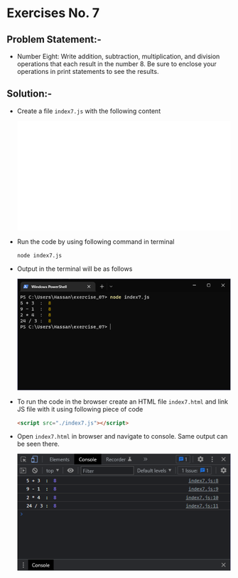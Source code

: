 # Exercises No. 7

## Problem Statement:-

- Number Eight:
  Write addition, subtraction, multiplication, and division operations that each result in the number 8.
  Be sure to enclose your operations in print statements to see the results.

## Solution:-

- Create a file `index7.js` with the following content

  ![Exercise 07 JS Code](../snaps/q7p1.svg)

- Run the code by using following command in terminal

  ```
  node index7.js
  ```

- Output in the terminal will be as follows

  ![Exercise 07 Terminal Output](../snaps/q7p2.PNG)

- To run the code in the browser create an HTML file `index7.html` and link JS file with it using following piece of code

  ```html
  <script src="./index7.js"></script>
  ```

- Open `index7.html` in browser and navigate to console. Same output can be seen there.

  ![Exercise 07 Console Output](../snaps/q7p3.PNG)
